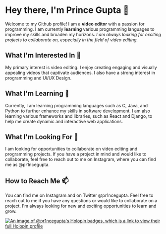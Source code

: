# Hey there, I'm Prince Gupta 👋
Welcome to my Github profile! I am a **video editor** with a passion for programming. I am currently **learning** various programming languages to improve my skills and broaden my horizons. *I am always looking for exciting projects to collaborate on, especially in the field of video editing.*

## What I'm Interested In 👀
My primary interest is video editing. I enjoy creating engaging and visually appealing videos that captivate audiences. I also have a strong interest in programming and Ui/UX Design.

## What I'm Learning 🌱
Currently, I am learning programming languages such as C, Java, and Python to further enhance my skills in software development. I am also learning various frameworks and libraries, such as React and Django, to help me create dynamic and interactive web applications.

## What I'm Looking For 🙌
I am looking for opportunities to collaborate on video editing and programming projects. If you have a project in mind and would like to collaborate, feel free to reach out to me on Instagram, where you can find me as @pr1ncegupta.

## How to Reach Me 📫
You can find me on Instagram and on Twitter @pr1ncegupta. Feel free to reach out to me if you have any questions or would like to collaborate on a project. I'm always looking for new and exciting opportunities to learn and grow.

[![An image of @pr1ncegupta's Holopin badges, which is a link to view their full Holopin profile](https://holopin.me/pr1ncegupta)](https://holopin.io/@pr1ncegupta)



